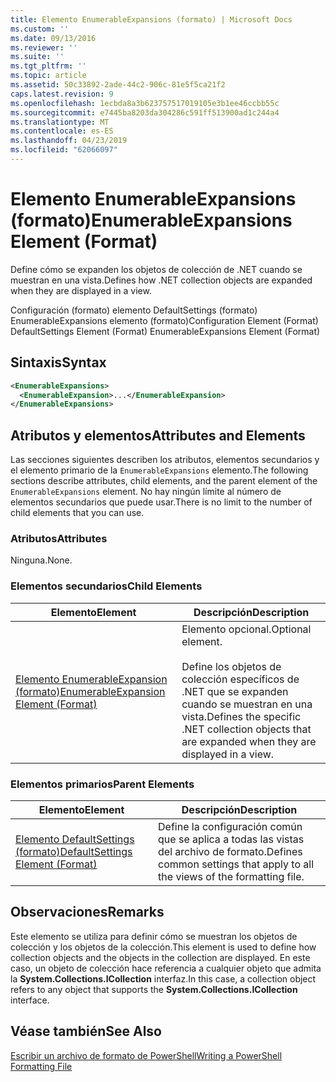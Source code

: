 ```yaml
---
title: Elemento EnumerableExpansions (formato) | Microsoft Docs
ms.custom: ''
ms.date: 09/13/2016
ms.reviewer: ''
ms.suite: ''
ms.tgt_pltfrm: ''
ms.topic: article
ms.assetid: 50c33892-2ade-44c2-906c-81e5f5ca21f2
caps.latest.revision: 9
ms.openlocfilehash: 1ecbda8a3b623757517019105e3b1ee46ccbb55c
ms.sourcegitcommit: e7445ba8203da304286c591ff513900ad1c244a4
ms.translationtype: MT
ms.contentlocale: es-ES
ms.lasthandoff: 04/23/2019
ms.locfileid: "62066097"
---
```

# <a name="enumerableexpansions-element-format"></a><span data-ttu-id="17136-102">Elemento EnumerableExpansions (formato)</span><span class="sxs-lookup"><span data-stu-id="17136-102">EnumerableExpansions Element (Format)</span></span>

<span data-ttu-id="17136-103">Define cómo se expanden los objetos de colección de .NET cuando se muestran en una vista.</span><span class="sxs-lookup"><span data-stu-id="17136-103">Defines how .NET collection objects are expanded when they are displayed in a view.</span></span>

<span data-ttu-id="17136-104">Configuración (formato) elemento DefaultSettings (formato) EnumerableExpansions elemento (formato)</span><span class="sxs-lookup"><span data-stu-id="17136-104">Configuration Element (Format) DefaultSettings Element (Format) EnumerableExpansions Element (Format)</span></span>

## <a name="syntax"></a><span data-ttu-id="17136-105">Sintaxis</span><span class="sxs-lookup"><span data-stu-id="17136-105">Syntax</span></span>

```xml
<EnumerableExpansions>
  <EnumerableExpansion>...</EnumerableExpansion>
</EnumerableExpansions>
```

## <a name="attributes-and-elements"></a><span data-ttu-id="17136-106">Atributos y elementos</span><span class="sxs-lookup"><span data-stu-id="17136-106">Attributes and Elements</span></span>

<span data-ttu-id="17136-107">Las secciones siguientes describen los atributos, elementos secundarios y el elemento primario de la `EnumerableExpansions` elemento.</span><span class="sxs-lookup"><span data-stu-id="17136-107">The following sections describe attributes, child elements, and the parent element of the `EnumerableExpansions` element.</span></span> <span data-ttu-id="17136-108">No hay ningún límite al número de elementos secundarios que puede usar.</span><span class="sxs-lookup"><span data-stu-id="17136-108">There is no limit to the number of child elements that you can use.</span></span>

### <a name="attributes"></a><span data-ttu-id="17136-109">Atributos</span><span class="sxs-lookup"><span data-stu-id="17136-109">Attributes</span></span>

<span data-ttu-id="17136-110">Ninguna.</span><span class="sxs-lookup"><span data-stu-id="17136-110">None.</span></span>

### <a name="child-elements"></a><span data-ttu-id="17136-111">Elementos secundarios</span><span class="sxs-lookup"><span data-stu-id="17136-111">Child Elements</span></span>

|<span data-ttu-id="17136-112">Elemento</span><span class="sxs-lookup"><span data-stu-id="17136-112">Element</span></span>|<span data-ttu-id="17136-113">Descripción</span><span class="sxs-lookup"><span data-stu-id="17136-113">Description</span></span>|
|-------------|-----------------|
|[<span data-ttu-id="17136-114">Elemento EnumerableExpansion (formato)</span><span class="sxs-lookup"><span data-stu-id="17136-114">EnumerableExpansion Element (Format)</span></span>](./enumerableexpansion-element-format.md)|<span data-ttu-id="17136-115">Elemento opcional.</span><span class="sxs-lookup"><span data-stu-id="17136-115">Optional element.</span></span><br /><br /> <span data-ttu-id="17136-116">Define los objetos de colección específicos de .NET que se expanden cuando se muestran en una vista.</span><span class="sxs-lookup"><span data-stu-id="17136-116">Defines the specific .NET collection objects that are expanded when they are displayed in a view.</span></span>|

### <a name="parent-elements"></a><span data-ttu-id="17136-117">Elementos primarios</span><span class="sxs-lookup"><span data-stu-id="17136-117">Parent Elements</span></span>

|<span data-ttu-id="17136-118">Elemento</span><span class="sxs-lookup"><span data-stu-id="17136-118">Element</span></span>|<span data-ttu-id="17136-119">Descripción</span><span class="sxs-lookup"><span data-stu-id="17136-119">Description</span></span>|
|-------------|-----------------|
|[<span data-ttu-id="17136-120">Elemento DefaultSettings (formato)</span><span class="sxs-lookup"><span data-stu-id="17136-120">DefaultSettings Element (Format)</span></span>](./defaultsettings-element-format.md)|<span data-ttu-id="17136-121">Define la configuración común que se aplica a todas las vistas del archivo de formato.</span><span class="sxs-lookup"><span data-stu-id="17136-121">Defines common settings that apply to all the views of the formatting file.</span></span>|

## <a name="remarks"></a><span data-ttu-id="17136-122">Observaciones</span><span class="sxs-lookup"><span data-stu-id="17136-122">Remarks</span></span>

<span data-ttu-id="17136-123">Este elemento se utiliza para definir cómo se muestran los objetos de colección y los objetos de la colección.</span><span class="sxs-lookup"><span data-stu-id="17136-123">This element is used to define how collection objects and the objects in the collection are displayed.</span></span> <span data-ttu-id="17136-124">En este caso, un objeto de colección hace referencia a cualquier objeto que admita la **System.Collections.ICollection** interfaz.</span><span class="sxs-lookup"><span data-stu-id="17136-124">In this case, a collection object refers to any object that supports the  **System.Collections.ICollection** interface.</span></span>

## <a name="see-also"></a><span data-ttu-id="17136-125">Véase también</span><span class="sxs-lookup"><span data-stu-id="17136-125">See Also</span></span>

[<span data-ttu-id="17136-126">Escribir un archivo de formato de PowerShell</span><span class="sxs-lookup"><span data-stu-id="17136-126">Writing a PowerShell Formatting File</span></span>](./writing-a-powershell-formatting-file.md)
